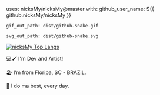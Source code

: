  uses: nicksMy/nicksMy@master
  with:
    github_user_name: ${{ github.nicksMy/nicksMy }}

    gif_out_path: dist/github-snake.gif

    svg_out_path: dist/github-snake.svg
    
[![nicksMy Top Langs](https://github-readme-stats.vercel.app/api/top-langs/?username=nicksMy&theme=dracula&layout=compact)](https://github.com/nicksMy/github-readme-stats)

:computer::paintbrush: I'm Dev and Artist!

:beach_umbrella: I’m from Floripa, SC - BRAZIL.

:maple_leaf: I do ma best, every day.
